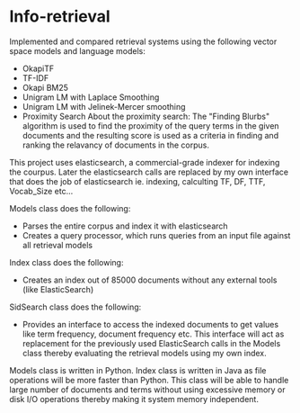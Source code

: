 # Info-retrieval
Implemented and compared retrieval systems using the following vector space models and language models:
* OkapiTF
* TF-IDF
* Okapi BM25
* Unigram LM with Laplace Smoothing
* Unigram LM with Jelinek-Mercer smoothing
* Proximity Search
About the proximity search:
The "Finding Blurbs" algorithm is used to find the proximity of the query terms in the given documents and the resulting score is used as a criteria in finding and ranking the relavancy of documents in the corpus. 

This project uses elasticsearch, a commercial-grade indexer for indexing the courpus. Later the elasticsearch calls are replaced by my own interface that does the job of elasticsearch ie. indexing, calculting TF, DF, TTF, Vocab_Size etc...  

Models class does the following:
* Parses the entire corpus and index it with elasticsearch
* Creates a query processor, which runs queries from an input file against all retrieval models

Index class does the following:
* Creates an index out of 85000 documents without any external tools (like ElasticSearch)

SidSearch class does the following:
* Provides an interface to access the indexed documents to get values like term frequency, document frequency etc. This interface will act as replacement for the previously used ElasticSearch calls in the Models class thereby evaluating the retrieval models using my own index.

Models class is written in Python. 
Index class is written in Java as file operations will be more faster than Python. This class will be able to handle large number of documents and terms without using excessive memory or disk I/O operations thereby making it system memory independent.


